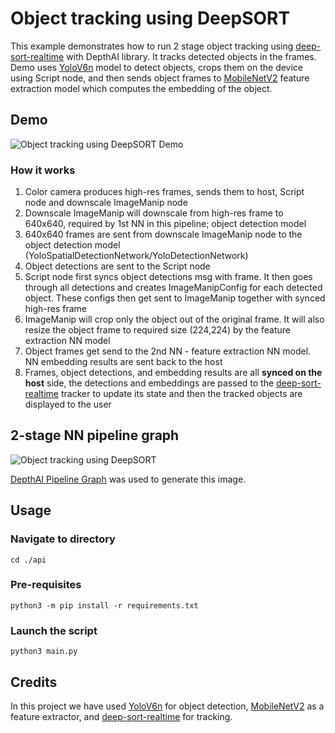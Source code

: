 # Object tracking using DeepSORT

This example demonstrates how to run 2 stage object tracking using [deep-sort-realtime](https://github.com/levan92/deep_sort_realtime) with DepthAI library.
It tracks detected objects in the frames. Demo uses [YoloV6n](https://github.com/meituan/YOLOv6) model to detect objects, crops them on the device using Script node, and then sends object frames to [MobileNetV2](https://pytorch.org/hub/pytorch_vision_mobilenet_v2/) feature extraction model which computes the embedding of the object.

## Demo

![Object tracking using DeepSORT Demo](assets/deepsort-tracking-demo.png)

### How it works

1. Color camera produces high-res frames, sends them to host, Script node and downscale ImageManip node
2. Downscale ImageManip will downscale from high-res frame to 640x640, required by 1st NN in this pipeline; object detection model
3. 640x640 frames are sent from downscale ImageManip node to the object detection model (YoloSpatialDetectionNetwork/YoloDetectionNetwork)
4. Object detections are sent to the Script node
5. Script node first syncs object detections msg with frame. It then goes through all detections and creates ImageManipConfig for each detected object. These configs then get sent to ImageManip together with synced high-res frame
6. ImageManip will crop only the object out of the original frame. It will also resize the object frame to required size (224,224) by the feature extraction NN model
7. Object frames get send to the 2nd NN - feature extraction NN model. NN embedding results are sent back to the host
8. Frames, object detections, and embedding results are all **synced on the host** side, the detections and embeddings are passed to the [deep-sort-realtime](https://github.com/levan92/deep_sort_realtime) tracker to update its state and then the tracked objects are displayed to the user

## 2-stage NN pipeline graph

![Object tracking using DeepSORT](assets/deepsort-tracking-pipeline.png)

[DepthAI Pipeline Graph](https://github.com/geaxgx/depthai_pipeline_graph#depthai-pipeline-graph-experimental) was used to generate this image.


## Usage

### Navigate to directory

```
cd ./api
```

### Pre-requisites

```
python3 -m pip install -r requirements.txt
```

### Launch the script

```
python3 main.py
```

## Credits
In this project we have used [YoloV6n](https://github.com/meituan/YOLOv6) for object detection, [MobileNetV2](https://pytorch.org/hub/pytorch_vision_mobilenet_v2/) as a feature extractor, and [deep-sort-realtime](https://github.com/levan92/deep_sort_realtime) for tracking.